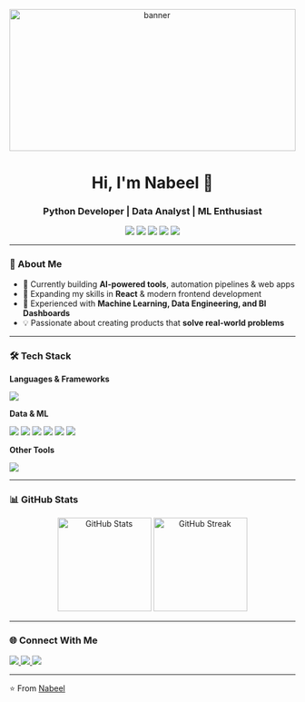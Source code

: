 <p align="center">
  <img src="https://media.discordapp.net/attachments/693333131230707726/1174943888318935080/Rustic_Minimal_Wedding_Print_Banner.jpg" alt="banner" style="width:100%; max-height:250px; object-fit:cover;" />
</p>

<h1 align="center">Hi, I'm Nabeel 👋</h1>
<h3 align="center">Python Developer | Data Analyst | ML Enthusiast</h3>

<p align="center">
  <img src="https://img.shields.io/badge/Python-3776AB?style=for-the-badge&logo=python&logoColor=white"/>
  <img src="https://img.shields.io/badge/Django-092E20?style=for-the-badge&logo=django&logoColor=white"/>
  <img src="https://img.shields.io/badge/Flask-000000?style=for-the-badge&logo=flask&logoColor=white"/>
  <img src="https://img.shields.io/badge/Power%20BI-F2C811?style=for-the-badge&logo=powerbi&logoColor=black"/>
  <img src="https://img.shields.io/badge/React-61DBFB?style=for-the-badge&logo=react&logoColor=black"/>
</p>

---

### 🚀 About Me
- 🔭 Currently building **AI-powered tools**, automation pipelines & web apps  
- 🌱 Expanding my skills in **React** & modern frontend development  
- 🤖 Experienced with **Machine Learning, Data Engineering, and BI Dashboards**  
- 💡 Passionate about creating products that **solve real-world problems**  

---

### 🛠 Tech Stack
**Languages & Frameworks**  
<p>
  <img src="https://skillicons.dev/icons?i=python,cpp,js,html,css,bootstrap,react,django,flask" />
</p>

**Data & ML**  
<p>
  <img src="https://skillicons.dev/icons?i=mysql,postgresql,mongodb" />
  <img src="https://img.shields.io/badge/Pandas-150458?style=for-the-badge&logo=pandas&logoColor=white"/>
  <img src="https://img.shields.io/badge/Numpy-013243?style=for-the-badge&logo=numpy&logoColor=white"/>
  <img src="https://img.shields.io/badge/ScikitLearn-F7931E?style=for-the-badge&logo=scikitlearn&logoColor=white"/>
  <img src="https://img.shields.io/badge/TensorFlow-FF6F00?style=for-the-badge&logo=tensorflow&logoColor=white"/>
  <img src="https://img.shields.io/badge/PyTorch-EE4C2C?style=for-the-badge&logo=pytorch&logoColor=white"/>
</p>

**Other Tools**  
<p>
  <img src="https://skillicons.dev/icons?i=git,github,vscode,ps,figma,hadoop" />
</p>

---

### 📊 GitHub Stats
<p align="center">
  <img src="https://github-readme-stats.vercel.app/api?username=nabeelms&show_icons=true&theme=radical" alt="GitHub Stats" height="165"/>
  <img src="https://github-readme-streak-stats.herokuapp.com/?user=nabeelms&theme=radical" alt="GitHub Streak" height="165"/>
</p>

---

### 🌐 Connect With Me
<p align="left">
  <a href="https://linkedin.com/in/nabeelmuhamed" target="blank">
    <img src="https://img.shields.io/badge/LinkedIn-0077B5?style=for-the-badge&logo=linkedin&logoColor=white"/>
  </a>
  <a href="https://instagram.com/_nabeel.muhamed_" target="blank">
    <img src="https://img.shields.io/badge/Instagram-E4405F?style=for-the-badge&logo=instagram&logoColor=white"/>
  </a>
  <a href="mailto:nabeelms007@gmail.com">
    <img src="https://img.shields.io/badge/Gmail-D14836?style=for-the-badge&logo=gmail&logoColor=white"/>
  </a>
</p>

---
⭐️ From [Nabeel](https://github.com/nabeelms)
